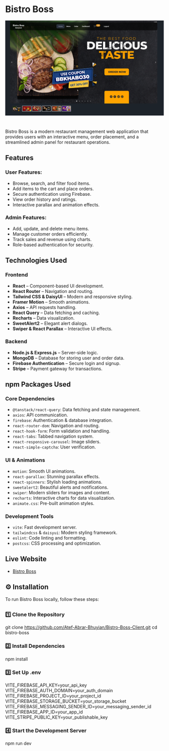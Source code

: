 # Bistro Boss


![Homepage](./src/assets/HomePage/bistroboss.PNG)

#
Bistro Boss is a modern restaurant management web application that provides users with an interactive menu, order placement, and a streamlined admin panel for restaurant operations.

## Features

### **User Features**:
- Browse, search, and filter food items.
- Add items to the cart and place orders.
- Secure authentication using Firebase.
- View order history and ratings.
- Interactive parallax and animation effects.

### **Admin Features**:
- Add, update, and delete menu items.
- Manage customer orders efficiently.
- Track sales and revenue using charts.
- Role-based authentication for security.

## Technologies Used

### **Frontend**
- **React** – Component-based UI development.
- **React Router** – Navigation and routing.
- **Tailwind CSS & DaisyUI** – Modern and responsive styling.
- **Framer Motion** – Smooth animations.
- **Axios** – API requests handling.
- **React Query** – Data fetching and caching.
- **Recharts** – Data visualization.
- **SweetAlert2** – Elegant alert dialogs.
- **Swiper & React Parallax** – Interactive UI effects.

### **Backend**
- **Node.js & Express.js** – Server-side logic.
- **MongoDB** – Database for storing user and order data.
- **Firebase Authentication** – Secure login and signup.
- **Stripe** – Payment gateway for transactions.

## npm Packages Used

### **Core Dependencies**
- `@tanstack/react-query`: Data fetching and state management.
- `axios`: API communication.
- `firebase`: Authentication & database integration.
- `react-router-dom`: Navigation and routing.
- `react-hook-form`: Form validation and handling.
- `react-tabs`: Tabbed navigation system.
- `react-responsive-carousel`: Image sliders.
- `react-simple-captcha`: User verification.

### **UI & Animations**
- `motion`: Smooth UI animations.
- `react-parallax`: Stunning parallax effects.
- `react-spinners`: Stylish loading animations.
- `sweetalert2`: Beautiful alerts and notifications.
- `swiper`: Modern sliders for images and content.
- `recharts`: Interactive charts for data visualization.
- `animate.css`: Pre-built animation styles.

### **Development Tools**
- `vite`: Fast development server.
- `tailwindcss` & `daisyui`: Modern styling framework.
- `eslint`: Code linting and formatting.
- `postcss`: CSS processing and optimization.

## Live Website

- [Bistro Boss](https://bistroboss-84f46.web.app/)


## ⚙️ Installation

To run Bistro Boss locally, follow these steps:  
##

### 1️⃣ Clone the Repository  
git clone https://github.com/Atef-Abrar-Bhuyian/Bistro-Boss-Client.git
cd bistro-boss

### 2️⃣ Install Dependencies
npm install  

### 3️⃣ Set Up .env
VITE_FIREBASE_API_KEY=your_api_key
VITE_FIREBASE_AUTH_DOMAIN=your_auth_domain
VITE_FIREBASE_PROJECT_ID=your_project_id
VITE_FIREBASE_STORAGE_BUCKET=your_storage_bucket
VITE_FIREBASE_MESSAGING_SENDER_ID=your_messaging_sender_id
VITE_FIREBASE_APP_ID=your_app_id
VITE_STRIPE_PUBLIC_KEY=your_publishable_key

### 4️⃣ Start the Development Server
npm run dev

